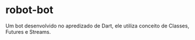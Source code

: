 # robot-bot
Um bot desenvolvido no apredizado de Dart, ele utiliza conceito de Classes, Futures e Streams.
